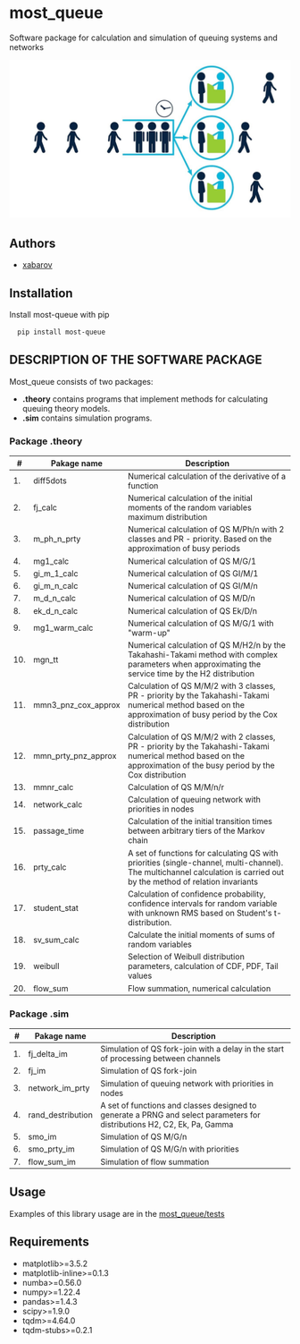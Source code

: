 # most_queue
Software package for calculation and simulation of queuing systems and networks

![queue](/assets/images/queue.jpg)

## Authors
- [xabarov](https://github.com/xabarov)

## Installation
Install most-queue with pip
```bash
  pip install most-queue
```

## DESCRIPTION OF THE SOFTWARE PACKAGE
Most_queue consists of two packages:
 - **.theory** contains programs that implement methods for calculating queuing theory models. 
 - **.sim** contains simulation programs. 

### Package .theory
| #  | Pakage name | Description |
| ------------- | ------------- |------------- |
| 1. | diff5dots  | Numerical calculation of the derivative of a function |
| 2.  | fj_calc | Numerical calculation of the initial moments of the random variables maximum distribution  | 
| 3.  | m_ph_n_prty | Numerical calculation of QS M/Ph/n with 2 classes and PR - priority. Based on the approximation of busy periods |
| 4.  | mg1_calc | Numerical calculation of QS M/G/1 |
| 5.  | gi_m_1_calc | Numerical calculation of QS GI/M/1 |
| 6.  | gi_m_n_calc | Numerical calculation of QS GI/M/n |
| 7.  | m_d_n_calc | Numerical calculation of QS M/D/n |
| 8.  | ek_d_n_calc | Numerical calculation of QS Ek/D/n |
| 9.  | mg1_warm_calc | Numerical calculation of QS M/G/1 with "warm-up"  |
| 10.  | mgn_tt | Numerical calculation of QS M/H2/n by the Takahashi-Takami method with complex parameters when approximating the service time by the H2 distribution |
| 11.  | mmn3_pnz_cox_approx | Calculation of QS M/M/2 with 3 classes, PR - priority by the Takahashi-Takami numerical method based on the approximation of busy period by the Cox distribution |
| 12.  | mmn_prty_pnz_approx | Calculation of QS M/M/2 with 2 classes, PR - priority by the Takahashi-Takami numerical method based on the approximation of the busy period by the Cox distribution |
| 13.  | mmnr_calc | Calculation of QS M/M/n/r |
| 14.  | network_calc | Calculation of queuing network with priorities in nodes |
| 15.  | passage_time | Calculation of the initial transition times between arbitrary tiers of the Markov chain |
| 16.  | prty_calc | A set of functions for calculating QS with priorities (single-channel, multi-channel). The multichannel calculation is carried out by the method of relation invariants|
| 17.  | student_stat | Calculation of confidence probability, confidence intervals for random variable with unknown RMS based on Student's t-distribution. |
| 18.  | sv_sum_calc | Calculate the initial moments of sums of random variables |
| 19.  | weibull | Selection of Weibull distribution parameters, calculation of CDF, PDF, Tail values |
| 20.  | flow_sum | Flow summation, numerical calculation |
### Package .sim
| #  | Pakage name | Description |
| ------------- | ------------- |------------- |
| 1.  | fj_delta_im | Simulation of QS fork-join with a delay in the start of processing between channels | 
| 2.  | fj_im | Simulation of QS fork-join | 
| 3.  | network_im_prty | Simulation of queuing network with priorities in nodes | 
| 4.  | rand_destribution | A set of functions and classes designed to generate a PRNG and select parameters for distributions H2, C2, Ek, Pa, Gamma | 
| 5.  | smo_im | Simulation of QS M/G/n | 
| 6.  | smo_prty_im | Simulation of QS M/G/n with priorities  | 
| 7.  | flow_sum_im  | Simulation of flow summation | 

## Usage
Examples of this library usage are in the [most_queue/tests](https://github.com/xabarov/mps/tree/main/most_queue/tests)

## Requirements
* matplotlib>=3.5.2
* matplotlib-inline>=0.1.3
* numba>=0.56.0
* numpy>=1.22.4
* pandas>=1.4.3
* scipy>=1.9.0
* tqdm>=4.64.0
* tqdm-stubs>=0.2.1






